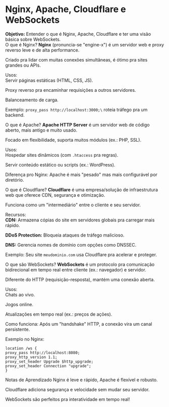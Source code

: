 # Nginx, Apache, Cloudflare e WebSockets
**Objetivo:** Entender o que é Nginx, Apache, Cloudflare e ter uma visão básica sobre WebSockets.  
O que é Nginx?
**Nginx** (pronuncia-se "engine-x") é um servidor web e proxy reverso leve e de alta performance.  

Criado pra lidar com muitas conexões simultâneas, é ótimo pra sites grandes ou APIs.  

Usos:  
Servir páginas estáticas (HTML, CSS, JS).  

Proxy reverso pra encaminhar requisições a outros servidores.  

Balanceamento de carga.

Exemplo: `proxy_pass http://localhost:3000;\` roteia tráfego pra um backend.

O que é Apache?
**Apache HTTP Server** é um servidor web de código aberto, mais antigo e muito usado.  

Focado em flexibilidade, suporta muitos módulos (ex.: PHP, SSL).  

Usos:  
Hospedar sites dinâmicos (com `.htaccess` pra regras).  

Servir conteúdo estático ou scripts (ex.: WordPress).

Diferença pro Nginx: Apache é mais "pesado" mas mais configurável por diretório.

O que é Cloudflare?
**Cloudflare** é uma empresa/solução de infraestrutura web que oferece CDN, segurança e otimização.  

Funciona como um "intermediário" entre o cliente e seu servidor.  

Recursos:  
**CDN:** Armazena cópias do site em servidores globais pra carregar mais rápido.  

**DDoS Protection:** Bloqueia ataques de tráfego malicioso.  

**DNS:** Gerencia nomes de domínio com opções como DNSSEC.

Exemplo: Seu site `meudominio.com` usa Cloudflare pra acelerar e proteger.

O que são WebSockets?
**WebSockets** é um protocolo pra comunicação bidirecional em tempo real entre cliente (ex.: navegador) e servidor.  

Diferente do HTTP (requisição-resposta), mantém uma conexão aberta.  

Usos:  
Chats ao vivo.  

Jogos online.  

Atualizações em tempo real (ex.: preços de ações).

Como funciona: Após um "handshake" HTTP, a conexão vira um canal persistente.  

Exemplo no Nginx:
```nginx
location /ws {
proxy_pass http://localhost:8080;
proxy_http_version 1.1;
proxy_set_header Upgrade $http_upgrade;
proxy_set_header Connection "upgrade";
}
```

Notas de Aprendizado
Nginx é leve e rápido, Apache é flexível e robusto.  

Cloudflare adiciona segurança e velocidade sem mudar seu servidor.  

WebSockets são perfeitos pra interatividade em tempo real!

